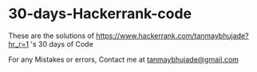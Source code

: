 # 30-days-Hackerrank-code
These are the solutions of https://www.hackerrank.com/tanmaybhujade?hr_r=1 's 30 days of Code

For any Mistakes or errors, Contact me at tanmaybhujade@gmail.com

